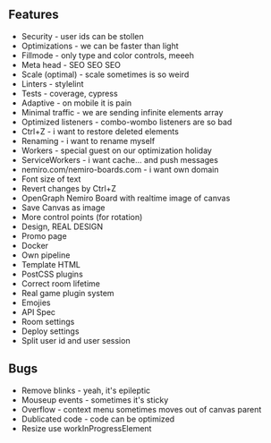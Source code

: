 ## Features

* Security - user ids can be stollen
* Optimizations - we can be faster than light
* Fillmode - only type and color controls, meeeh
* Meta head - SEO SEO SEO
* Scale (optimal) - scale sometimes is so weird
* Linters - stylelint
* Tests - coverage, cypress
* Adaptive - on mobile it is pain
* Minimal traffic - we are sending infinite elements array
* Optimized listeners - combo-wombo listeners are so bad
* Ctrl+Z - i want to restore deleted elements
* Renaming - i want to rename myself
* Workers - special guest on our optimization holiday
* ServiceWorkers - i want cache... and push messages
* nemiro.com/nemiro-boards.com - i want own domain
* Font size of text
* Revert changes by Ctrl+Z
* OpenGraph Nemiro Board with realtime image of canvas
* Save Canvas as image
* More control points (for rotation)
* Design, REAL DESIGN
* Promo page
* Docker
* Own pipeline
* Template HTML
* PostCSS plugins
* Correct room lifetime
* Real game plugin system
* Emojies
* API Spec
* Room settings
* Deploy settings
* Split user id and user session

## Bugs

* Remove blinks - yeah, it's epileptic
* Mouseup events - sometimes it's sticky
* Overflow - context menu sometimes moves out of canvas parent
* Dublicated code - code can be optimized
* Resize use workInProgressElement
